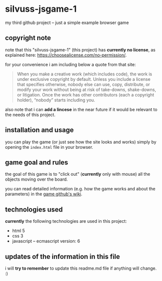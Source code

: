 # silvuss-jsgame-1
my third github project – just a simple example browser game

## copyright note
note that this "silvuss-jsgame-1" (this project) has **currently no license**, as explained here: https://choosealicense.com/no-permission/.

for your convenience i am including below a quote from that site:
> When you make a creative work (which includes code), the work is under exclusive copyright by default. Unless you include a license that specifies otherwise, nobody else can use, copy, distribute, or modify your work without being at risk of take-downs, shake-downs, or litigation. Once the work has other contributors (each a copyright holder), “nobody” starts including you.

also note that i can **add a lincese** in the near future if it would be relevant to the needs of this project.

## installation and usage
you can play the game (or just see how the site looks and works) simply by opening the `index.html` file in your browser.

## game goal and rules
the goal of this game is to "click out" (**currently** only with mouse) all the objects moving over the board.

you can read detailed information (e.g. how the game works and about the parameters) in the [game github's wiki](https://github.com/silvuss/silvuss-jsgame-1/wiki/home-%E2%80%93-silvuss-jsgame-1-wiki).

## technologies used
**currently** the following technologies are used in this project:
* html 5
* css 3
* javascript – ecmascript version: 6

## updates of the information in this file
i will **try to remember** to update this readme.md file if anything will change. :)
